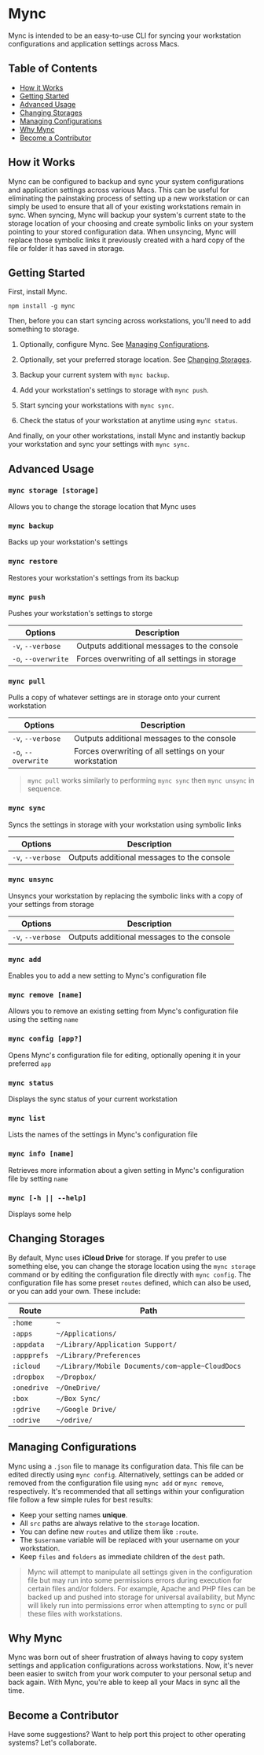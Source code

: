 # Mync

Mync is intended to be an easy-to-use CLI for syncing your workstation configurations and application settings across Macs.


## Table of Contents

- [How it Works](#how-it-works)
- [Getting Started](#getting-started)
- [Advanced Usage](#advanced-usage)
- [Changing Storages](#changing-storages)
- [Managing Configurations](#managing-configurations)
- [Why Mync](#just-why)
- [Become a Contributor](#become-a-contributor)


## How it Works

Mync can be configured to backup and sync your system configurations and application settings across various Macs. This can be useful for eliminating the painstaking process of setting up a new workstation or can simply be used to ensure that all of your existing workstations remain in sync. When syncing, Mync will backup your system's current state to the storage location of your choosing and create symbolic links on your system pointing to your stored configuration data. When unsyncing, Mync will replace those symbolic links it previously created with a hard copy of the file or folder it has saved in storage.


## Getting Started

First, install Mync.

```
npm install -g mync
```

Then, before you can start syncing across workstations, you'll need to add something to storage.

1. Optionally, configure Mync. See [Managing Configurations](#managing-configurations).

2. Optionally, set your preferred storage location. See [Changing Storages](#changing-storages).

2. Backup your current system with `mync backup`.

3. Add your workstation's settings to storage with `mync push`.

4. Start syncing your workstations with `mync sync`.

5. Check the status of your workstation at anytime using `mync status`.

And finally, on your other workstations, install Mync and instantly backup your workstation and sync your settings with `mync sync`.


## Advanced Usage

### `mync storage [storage]`

Allows you to change the storage location that Mync uses

### `mync backup`

Backs up your workstation's settings

### `mync restore`

Restores your workstation's settings from its backup

### `mync push`

Pushes your workstation's settings to storge

| Options             | Description                                             |
|---------------------|---------------------------------------------------------|
| `-v`, `--verbose`   | Outputs additional messages to the console              |
| `-o`, `--overwrite` | Forces overwriting of all settings in storage           |

### `mync pull`

Pulls a copy of whatever settings are in storage onto your current workstation

| Options             | Description                                             |
|---------------------|---------------------------------------------------------|
| `-v`, `--verbose`   | Outputs additional messages to the console              |
| `-o`, `--overwrite` | Forces overwriting of all settings on your workstation  |

> `mync pull` works similarly to performing `mync sync` then `mync unsync` in sequence.

### `mync sync`

Syncs the settings in storage with your workstation using symbolic links

| Options             | Description                                             |
|---------------------|---------------------------------------------------------|
| `-v`, `--verbose`   | Outputs additional messages to the console              |

### `mync unsync`

Unsyncs your workstation by replacing the symbolic links with a copy of your settings from storage

| Options             | Description                                             |
|---------------------|---------------------------------------------------------|
| `-v`, `--verbose`   | Outputs additional messages to the console              |

### `mync add`

Enables you to add a new setting to Mync's configuration file

### `mync remove [name]`

Allows you to remove an existing setting from Mync's configuration file using the setting `name`

### `mync config [app?]`

Opens Mync's configuration file for editing, optionally opening it in your preferred `app`

### `mync status`

Displays the sync status of your current workstation

### `mync list`

Lists the names of the settings in Mync's configuration file

### `mync info [name]`

Retrieves more information about a given setting in Mync's configuration file by setting `name`

### `mync [-h || --help]`

Displays some help


## Changing Storages

By default, Mync uses **iCloud Drive** for storage. If you prefer to use something else, you can change the storage location using the `mync storage` command or by editing the configuration file directly with `mync config`.  The configuration file has some preset `routes` defined, which can also be used, or you can add your own. These include:

| Route             | Path                                              |
|-------------------|---------------------------------------------------|
| `:home`           | `~`                                               |
| `:apps`           | `~/Applications/`                                 |
| `:appdata`        | `~/Library/Application Support/`                  |
| `:appprefs`       | `~/Library/Preferences`                           |
| `:icloud`         | `~/Library/Mobile Documents/com~apple~CloudDocs`  |
| `:dropbox`        | `~/Dropbox/`                                      |
| `:onedrive`       | `~/OneDrive/`                                     |
| `:box`            | `~/Box Sync/`                                     |
| `:gdrive`         | `~/Google Drive/`                                 |
| `:odrive`         | `~/odrive/`                                       |


## Managing Configurations

Mync using a `.json` file to manage its configuration data. This file can be edited directly using `mync config`. Alternatively, settings can be added or removed from the configuration file using `mync add` or `mync remove`, respectively. It's recommended that all settings within your configuration file follow a few simple rules for best results:

- Keep your setting names **unique**.
- All `src` paths are always relative to the `storage` location.
- You can define new `routes` and utilize them like `:route`.
- The `$username` variable will be replaced with your username on your workstation.
- Keep `files` and `folders` as immediate children of the `dest` path.

> Mync will attempt to manipulate all settings given in the configuration file but may run into some permissions errors during execution for certain files and/or folders. For example, Apache and PHP files can be backed up and pushed into storage for universal availability, but Mync will likely run into permissions error when attempting to sync or pull these files with workstations.


## Why Mync

Mync was born out of sheer frustration of always having to copy system settings and application configurations across workstations. Now, it's never been easier to switch from your work computer to your personal setup and back again. With Mync, you're able to keep all your Macs in sync all the time.


## Become a Contributor

Have some suggestions? Want to help port this project to other operating systems? Let's collaborate.